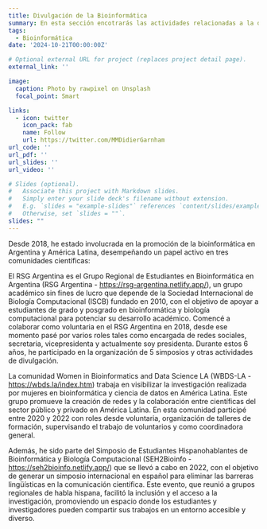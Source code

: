 ```yaml
---
title: Divulgación de la Bioinformática
summary: En esta sección encotrarás las actividades relacionadas a la divulgación de la bioinformática
tags:
  - Bioinformática
date: '2024-10-21T00:00:00Z'

# Optional external URL for project (replaces project detail page).
external_link: ''

image:
  caption: Photo by rawpixel on Unsplash
  focal_point: Smart

links:
  - icon: twitter
    icon_pack: fab
    name: Follow
    url: https://twitter.com/MMDidierGarnham
url_code: ''
url_pdf: ''
url_slides: ''
url_video: ''

# Slides (optional).
#   Associate this project with Markdown slides.
#   Simply enter your slide deck's filename without extension.
#   E.g. `slides = "example-slides"` references `content/slides/example-slides.md`.
#   Otherwise, set `slides = ""`.
slides: ""
---
```


Desde 2018, he estado involucrada en la promoción de la bioinformática en Argentina y
América Latina, desempeñando un papel activo en tres comunidades científicas:

El RSG Argentina es el Grupo Regional de Estudiantes en Bioinformática en Argentina
(RSG Argentina - https://rsg-argentina.netlify.app/), un grupo académico sin fines de lucro
que depende de la Sociedad Internacional de Biología Computacional (ISCB) fundado en
2010, con el objetivo de apoyar a estudiantes de grado y posgrado en bioinformática y
biología computacional para potenciar su desarrollo académico. Comencé a colaborar
como voluntaria en el RSG Argentina en 2018, desde ese momento pasé por varios roles
tales como encargada de redes sociales, secretaria, vicepresidenta y actualmente soy
presidenta. Durante estos 6 años, he participado en la organización de 5 simposios y
otras actividades de divulgación.

La comunidad Women in Bioinformatics and Data Science LA (WBDS-LA -
https://wbds.la/index.htm) trabaja en visibilizar la investigación realizada por mujeres en
bioinformática y ciencia de datos en América Latina. Este grupo promueve la creación de
redes y la colaboración entre científicas del sector público y privado en América Latina.
En esta comunidad participé entre 2020 y 2022 con roles desde voluntaria, organización
de talleres de formación, supervisando el trabajo de voluntarios y como coordinadora
general.

Además, he sido parte del Simposio de Estudiantes Hispanohablantes de Bioinformática y
Biología Computacional (SEH2Bioinfo - https://seh2bioinfo.netlify.app/) que se llevó a
cabo en 2022, con el objetivo de generar un simposio internacional en español para
eliminar las barreras lingüísticas en la comunicación científica. Este evento, que reunió a
grupos regionales de habla hispana, facilitó la inclusión y el acceso a la investigación,
promoviendo un espacio donde los estudiantes y investigadores pueden compartir sus
trabajos en un entorno accesible y diverso. 
